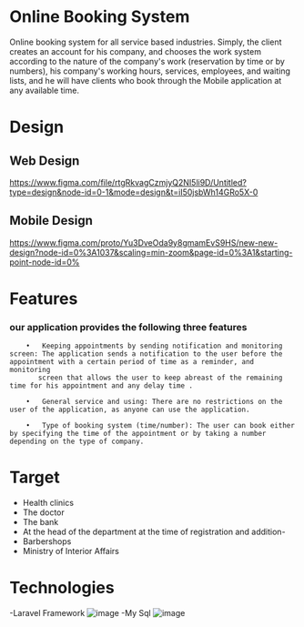 #  Online  Booking System 

   Online booking system for all service based industries. Simply, the client
 creates an account for his company, and chooses the work system
 according to the nature of the company's work (reservation by time or by
 numbers), his company's working hours, services, employees, and waiting
 lists, and he will have clients who book through the Mobile application at any
 available time.
 
 # Design
 ## Web Design
  https://www.figma.com/file/rtgRkvagCzmjyQ2NI5li9D/Untitled?type=design&node-id=0-1&mode=design&t=iI50jsbWh14GRo5X-0
  ## Mobile Design
  https://www.figma.com/proto/Yu3DveOda9y8gmamEvS9HS/new-new-design?node-id=0%3A1037&scaling=min-zoom&page-id=0%3A1&starting-point-node-id=0%
  
# Features
### our application provides the following three features
        •	Keeping appointments by sending notification and monitoring screen: The application sends a notification to the user before the appointment with a certain period of time as a reminder, and monitoring 
           screen that allows the user to keep abreast of the remaining time for his appointment and any delay time .
        
        •	General service and using: There are no restrictions on the user of the application, as anyone can use the application.
        
        •	Type of booking system (time/number): The user can book either by specifying the time of the appointment or by taking a number depending on the type of company.
        
 # Target
   
   - Health clinics
   - The doctor
   - The bank
   - At the head of the department at the time of registration and addition-
   - Barbershops
   - Ministry of Interior Affairs

 # Technologies 
 -Laravel Framework ![image](https://github.com/user-attachments/assets/e5bfc1ed-62df-45ae-9b79-0c38b35ec73e)
 -My Sql ![image](https://github.com/user-attachments/assets/ed7ddc4c-cabe-4e2a-ba3f-a35abee1b977)





